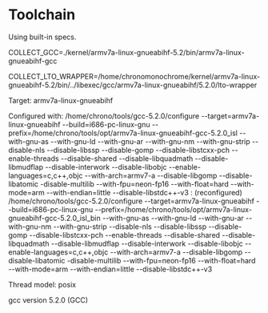 # Toolchain

Using built-in specs.

COLLECT_GCC=./kernel/armv7a-linux-gnueabihf-5.2/bin/armv7a-linux-gnueabihf-gcc

COLLECT_LTO_WRAPPER=/home/chronomonochrome/kernel/armv7a-linux-gnueabihf-5.2/bin/../libexec/gcc/armv7a-linux-gnueabihf/5.2.0/lto-wrapper

Target: armv7a-linux-gnueabihf

Configured with: /home/chrono/tools/gcc-5.2.0/configure --target=armv7a-linux-gnueabihf --build=i686-pc-linux-gnu --prefix=/home/chrono/tools/opt/armv7a-linux-gnueabihf-gcc-5.2.0_isl --with-gnu-as --with-gnu-ld --with-gnu-ar --with-gnu-nm --with-gnu-strip --disable-nls --disable-libssp --disable-gomp --disable-libstcxx-pch --enable-threads --disable-shared --disable-libquadmath --disable-libmudflap --disable-interwork --disable-libobjc --enable-languages=c,c++,objc --with-arch=armv7-a --disable-libgomp --disable-libatomic -disable-multilib --with-fpu=neon-fp16 --with-float=hard --with-mode=arm --with-endian=little --disable-libstdc++-v3 : (reconfigured) /home/chrono/tools/gcc-5.2.0/configure --target=armv7a-linux-gnueabihf --build=i686-pc-linux-gnu --prefix=/home/chrono/tools/opt/armv7a-linux-gnueabihf-gcc-5.2.0_isl_bin --with-gnu-as --with-gnu-ld --with-gnu-ar --with-gnu-nm --with-gnu-strip --disable-nls --disable-libssp --disable-gomp --disable-libstcxx-pch --enable-threads --disable-shared --disable-libquadmath --disable-libmudflap --disable-interwork --disable-libobjc --enable-languages=c,c++,objc --with-arch=armv7-a --disable-libgomp --disable-libatomic -disable-multilib --with-fpu=neon-fp16 --with-float=hard --with-mode=arm --with-endian=little --disable-libstdc++-v3

Thread model: posix

gcc version 5.2.0 (GCC)
